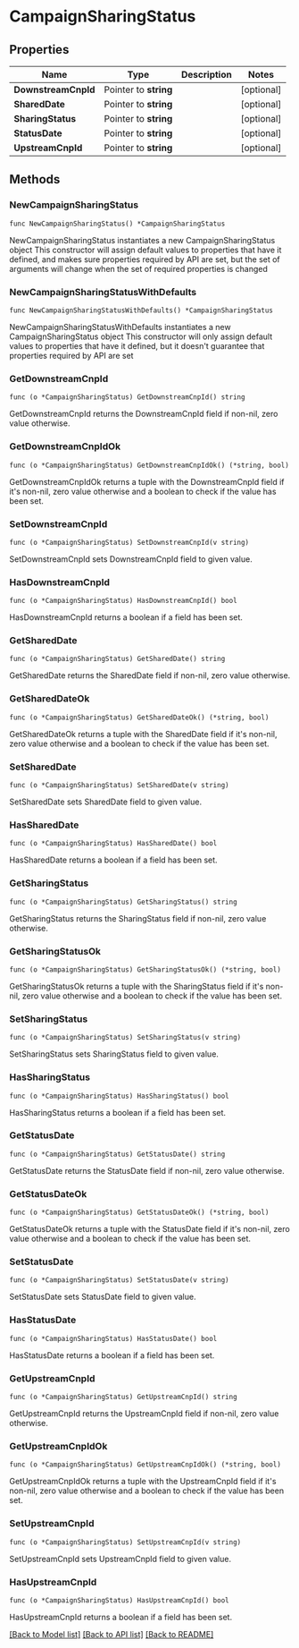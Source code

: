 # CampaignSharingStatus

## Properties

Name | Type | Description | Notes
------------ | ------------- | ------------- | -------------
**DownstreamCnpId** | Pointer to **string** |  | [optional] 
**SharedDate** | Pointer to **string** |  | [optional] 
**SharingStatus** | Pointer to **string** |  | [optional] 
**StatusDate** | Pointer to **string** |  | [optional] 
**UpstreamCnpId** | Pointer to **string** |  | [optional] 

## Methods

### NewCampaignSharingStatus

`func NewCampaignSharingStatus() *CampaignSharingStatus`

NewCampaignSharingStatus instantiates a new CampaignSharingStatus object
This constructor will assign default values to properties that have it defined,
and makes sure properties required by API are set, but the set of arguments
will change when the set of required properties is changed

### NewCampaignSharingStatusWithDefaults

`func NewCampaignSharingStatusWithDefaults() *CampaignSharingStatus`

NewCampaignSharingStatusWithDefaults instantiates a new CampaignSharingStatus object
This constructor will only assign default values to properties that have it defined,
but it doesn't guarantee that properties required by API are set

### GetDownstreamCnpId

`func (o *CampaignSharingStatus) GetDownstreamCnpId() string`

GetDownstreamCnpId returns the DownstreamCnpId field if non-nil, zero value otherwise.

### GetDownstreamCnpIdOk

`func (o *CampaignSharingStatus) GetDownstreamCnpIdOk() (*string, bool)`

GetDownstreamCnpIdOk returns a tuple with the DownstreamCnpId field if it's non-nil, zero value otherwise
and a boolean to check if the value has been set.

### SetDownstreamCnpId

`func (o *CampaignSharingStatus) SetDownstreamCnpId(v string)`

SetDownstreamCnpId sets DownstreamCnpId field to given value.

### HasDownstreamCnpId

`func (o *CampaignSharingStatus) HasDownstreamCnpId() bool`

HasDownstreamCnpId returns a boolean if a field has been set.

### GetSharedDate

`func (o *CampaignSharingStatus) GetSharedDate() string`

GetSharedDate returns the SharedDate field if non-nil, zero value otherwise.

### GetSharedDateOk

`func (o *CampaignSharingStatus) GetSharedDateOk() (*string, bool)`

GetSharedDateOk returns a tuple with the SharedDate field if it's non-nil, zero value otherwise
and a boolean to check if the value has been set.

### SetSharedDate

`func (o *CampaignSharingStatus) SetSharedDate(v string)`

SetSharedDate sets SharedDate field to given value.

### HasSharedDate

`func (o *CampaignSharingStatus) HasSharedDate() bool`

HasSharedDate returns a boolean if a field has been set.

### GetSharingStatus

`func (o *CampaignSharingStatus) GetSharingStatus() string`

GetSharingStatus returns the SharingStatus field if non-nil, zero value otherwise.

### GetSharingStatusOk

`func (o *CampaignSharingStatus) GetSharingStatusOk() (*string, bool)`

GetSharingStatusOk returns a tuple with the SharingStatus field if it's non-nil, zero value otherwise
and a boolean to check if the value has been set.

### SetSharingStatus

`func (o *CampaignSharingStatus) SetSharingStatus(v string)`

SetSharingStatus sets SharingStatus field to given value.

### HasSharingStatus

`func (o *CampaignSharingStatus) HasSharingStatus() bool`

HasSharingStatus returns a boolean if a field has been set.

### GetStatusDate

`func (o *CampaignSharingStatus) GetStatusDate() string`

GetStatusDate returns the StatusDate field if non-nil, zero value otherwise.

### GetStatusDateOk

`func (o *CampaignSharingStatus) GetStatusDateOk() (*string, bool)`

GetStatusDateOk returns a tuple with the StatusDate field if it's non-nil, zero value otherwise
and a boolean to check if the value has been set.

### SetStatusDate

`func (o *CampaignSharingStatus) SetStatusDate(v string)`

SetStatusDate sets StatusDate field to given value.

### HasStatusDate

`func (o *CampaignSharingStatus) HasStatusDate() bool`

HasStatusDate returns a boolean if a field has been set.

### GetUpstreamCnpId

`func (o *CampaignSharingStatus) GetUpstreamCnpId() string`

GetUpstreamCnpId returns the UpstreamCnpId field if non-nil, zero value otherwise.

### GetUpstreamCnpIdOk

`func (o *CampaignSharingStatus) GetUpstreamCnpIdOk() (*string, bool)`

GetUpstreamCnpIdOk returns a tuple with the UpstreamCnpId field if it's non-nil, zero value otherwise
and a boolean to check if the value has been set.

### SetUpstreamCnpId

`func (o *CampaignSharingStatus) SetUpstreamCnpId(v string)`

SetUpstreamCnpId sets UpstreamCnpId field to given value.

### HasUpstreamCnpId

`func (o *CampaignSharingStatus) HasUpstreamCnpId() bool`

HasUpstreamCnpId returns a boolean if a field has been set.


[[Back to Model list]](../README.md#documentation-for-models) [[Back to API list]](../README.md#documentation-for-api-endpoints) [[Back to README]](../README.md)



